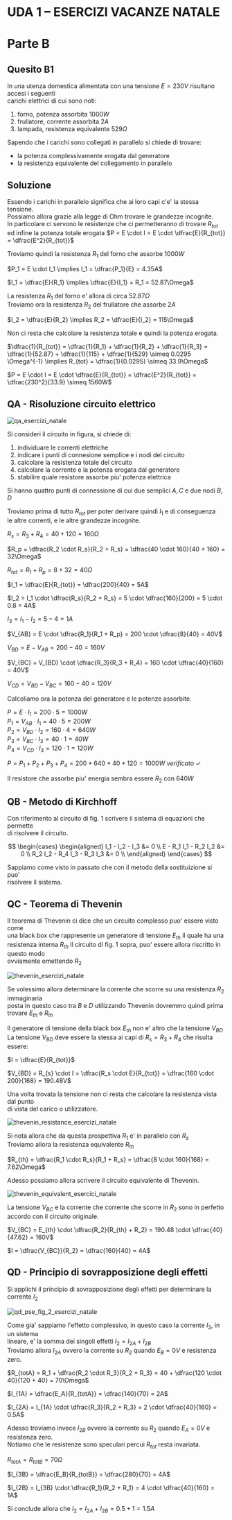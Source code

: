 # UDA 1 – ESERCIZI VACANZE NATALE  
# Parte B  
## Quesito B1  

In una utenza domestica alimentata con una tensione $E = 230V$ risultano accesi i seguenti  
carichi elettrici di cui sono noti:  
1. forno, potenza assorbita $1000W$  
2. frullatore, corrente assorbita $2A$  
3. lampada, resistenza equivalente $529\Omega$  

Sapendo che i carichi sono collegati in parallelo si chiede di trovare:  
* la potenza complessivamente erogata dal generatore  
* la resistenza equivalente del collegamento in parallelo  

## Soluzione  

Essendo i carichi in parallelo significa che ai loro capi c'e' la stessa tensione.  
Possiamo allora grazie alla legge di Ohm trovare le grandezze incognite.  
In particolare ci servono le resistenze che ci permetteranno di trovare $R_{tot}$  
ed infine la potenza totale erogata $P = E \cdot I = E \cdot \dfrac{E}{R_{tot}} = \dfrac{E^2}{R_{tot}}$  

Troviamo quindi la resistenza $R_1$ del forno che assorbe $1000W$  

$P_1 = E \cdot I_1 \implies I_1 = \dfrac{P_1}{E} = 4.35A$  

$I_1 = \dfrac{E}{R_1} \implies \dfrac{E}{I_1} = R_1 = 52.87\Omega$  

La resistenza $R_1$ del forno e' allora di circa $52.87\Omega$  
Troviamo ora la resistenza $R_2$ del frullatore che assorbe $2A$  

$I_2 = \dfrac{E}{R_2} \implies R_2 = \dfrac{E}{I_2} = 115\Omega$  

Non ci resta che calcolare la resistenza totale e quindi la potenza erogata. 

$\dfrac{1}{R_{tot}} = \dfrac{1}{R_1} + \dfrac{1}{R_2} + \dfrac{1}{R_3} = \dfrac{1}{52.87} + \dfrac{1}{115} + \dfrac{1}{529} \simeq 0.0295 \Omega^{-1} \implies R_{tot} = \dfrac{1}{0.0295} \simeq 33.9\Omega$  

$P = E \cdot I = E \cdot \dfrac{E}{R_{tot}} = \dfrac{E^2}{R_{tot}} = \dfrac{230^2}{33.9} \simeq 1560W$  

## QA - Risoluzione circuito elettrico  

![qa_esercizi_natale](https://user-images.githubusercontent.com/7195133/210075396-61068dd7-a771-42c0-8550-e636497135d2.jpg)

Si consideri il circuito in figura, si chiede di:  
1. individuare le correnti elettriche  
2. indicare i punti di connesione semplice e i nodi del circuito  
3. calcolare la resistenza totale del circuito  
4. calcolare la corrente e la potenza erogata dal generatore  
5. stabilire quale resistore assorbe piu' potenza elettrica  

Si hanno quattro punti di connessione di cui due semplici $A, C$ e due nodi $B, D$  

Troviamo prima di tutto $R_{tot}$ per poter derivare quindi $I_1$ e di conseguenza  
le altre correnti, e le altre grandezze incognite.  

$R_s = R_3 + R_4 = 40 + 120 = 160\Omega$  

$R_p = \dfrac{R_2 \cdot R_s}{R_2 + R_s} = \dfrac{40 \cdot 160}{40 + 160} = 32\Omega$  

$R_{tot} = R_1 + R_p = 8 + 32 = 40\Omega$  

$I_1 = \dfrac{E}{R_{tot}} = \dfrac{200}{40} = 5A$  

$I_2 = I_1 \cdot \dfrac{R_s}{R_2 + R_s} = 5 \cdot \dfrac{160}{200} = 5 \cdot 0.8 = 4A$  

$I_3 = I_1 - I_2 = 5 - 4 = 1A$  

$V_{AB} = E \cdot \dfrac{R_1}{R_1 + R_p} = 200 \cdot \dfrac{8}{40} = 40V$    

$V_{BD} = E - V_{AB} = 200 - 40 = 160V$  

$V_{BC} = V_{BD} \cdot \dfrac{R_3}{R_3 + R_4} = 160 \cdot \dfrac{40}{160} = 40V$  

$V_{CD} = V_{BD} - V_{BC} = 160 - 40 = 120V$  


Calcoliamo ora la potenza del generatore e le potenze assorbite.  

$P = E \cdot I_1 = 200 \cdot 5 = 1000W$  
$P_1 = V_{AB} \cdot I_1 = 40 \cdot 5 = 200W$  
$P_2 = V_{BD} \cdot I_2 = 160 \cdot 4 = 640W$  
$P_3 = V_{BC} \cdot I_3 = 40 \cdot 1 = 40W$  
$P_4 = V_{CD} \cdot I_3 = 120 \cdot 1 = 120W$  

$P = P_1 + P_2 + P_3 + P_4 = 200 + 640 + 40 + 120 = 1000W\ verificato\ \checkmark$  

Il resistore che assorbe piu' energia sembra essere $R_2$ con $640W$  

## QB - Metodo di Kirchhoff  

Con riferimento al circuito di fig. 1 scrivere il sistema di equazioni che permette  
di risolvere il circuito.  

$$
\begin{cases}
  \begin{aligned}
    I_1 - I_2 - I_3 &= 0 \\
    E - R_1 I_1 - R_2 I_2 &= 0 \\
    R_2 I_2 - R_4 I_3 - R_3 I_3 &= 0 \\
  \end{aligned}
\end{cases}
$$

Sappiamo come visto in passato che con il metodo della sostituizione si puo'  
risolvere il sistema.  

## QC - Teorema di Thevenin  

Il teorema di Thevenin ci dice che un circuito complesso puo' essere visto come  
una black box che rappresente un generatore di tensione $E_{th}$ il quale ha una  
resistenza interna $R_{th}$
Il circuito di fig. 1 sopra, puo' essere allora riscritto in questo modo  
ovviamente omettendo $R_2$

![thevenin_esercizi_natale](https://user-images.githubusercontent.com/7195133/210648618-d39a4473-d697-48fa-8415-ba204173ba4b.jpg)  

Se volessimo allora determinare la corrente che scorre su una resistenza $R_2$ immaginaria  
posta in questo caso tra $B$ e $D$ utilizzando Thevenin dovremmo quindi prima trovare $E_{th}$ e $R_{th}$  

Il generatore di tensione della black box $E_{th}$ non e' altro che la tensione $V_{BD}$  
La tensione $V_{BD}$ deve essere la stessa ai capi di $R_{s} = R_3 + R_4$ che risulta essere:  

$I = \dfrac{E}{R_{tot}}$  

$V_{BD} = R_{s} \cdot I = \dfrac{R_s \cdot E}{R_{tot}} = \dfrac{160 \cdot 200}{168} = 190.48V$  

Una volta trovata la tensione non ci resta che calcolare la resistenza vista dal punto  
di vista del carico o utilizzatore.  

![thevenin_resistance_esercizi_natale](https://user-images.githubusercontent.com/7195133/211064368-8ba55704-b9c1-4bf0-845d-4f5a7c77619d.jpg)  

Si nota allora che da questa prospettiva $R_1$ e' in parallelo con $R_s$  
Troviamo allora la resistenza equivalente $R_{th}$  

$R_{th} = \dfrac{R_1 \cdot R_s}{R_1 + R_s} = \dfrac{8 \cdot 160}{168} = 7.62\Omega$  


Adesso possiamo allora scrivere il circuito equivalente di Thevenin.  

![thevenin_equivalent_esercici_natale](https://user-images.githubusercontent.com/7195133/211066856-3a6b7ea9-7a3d-4bd2-a1d7-21af0cfb32f4.jpg)

La tensione $V_{BC}$ e la corrente che corrente che scorre in $R_2$ sono in perfetto  
accordo con il circuito originale.  

$V_{BC} = E_{th} \cdot \dfrac{R_2}{R_{th} + R_2} = 190.48 \cdot \dfrac{40}{47.62} = 160V$  

$I = \dfrac{V_{BC}}{R_2} = \dfrac{160}{40} = 4A$  

## QD - Principio di sovrapposizione degli effetti  

Si applichi il principio di sovrapposizione degli effetti per determinare la corrente $I_2$  

![qd_pse_fig_2_esercizi_natale](https://user-images.githubusercontent.com/7195133/211146833-ac0cae91-77c0-43bc-863c-4b8d9bdc0d2e.jpg)  

Come gia' sappiamo l'effetto complessivo, in questo caso la corrente $I_2$, in un sistema  
lineare, e' la somma dei singoli effetti $I_2 = I_{2A} + I_{2B}$  
Troviamo allora $I_{2A}$ ovvero la corrente su $R_2$ quando $E_B = 0V$ e resistenza zero.  

$R_{totA} = R_1 + \dfrac{R_2 \cdot R_3}{R_2 + R_3} = 40 + \dfrac{120 \cdot 40}{120 + 40} = 70\Omega$  

$I_{1A} = \dfrac{E_A}{R_{totA}} = \dfrac{140}{70} = 2A$  

$I_{2A} = I_{1A} \cdot \dfrac{R_3}{R_2 + R_3} = 2 \cdot \dfrac{40}{160} = 0.5A$    

Adesso troviamo invece $I_{2B}$ ovvero la corrente su $R_2$ quando $E_A = 0V$ e resistenza zero.  
Notiamo che le resistenze sono speculari percui $R_{tot}$ resta invariata.  

$R_{totA} = R_{totB} = 70\Omega$   

$I_{3B} = \dfrac{E_B}{R_{totB}} = \dfrac{280}{70} = 4A$  

$I_{2B} = I_{3B} \cdot \dfrac{R_1}{R_2 + R_1} = 4 \cdot \dfrac{40}{160} = 1A$  

Si conclude allora che $I_2 = I_{2A} + I_{2B} = 0.5 + 1 = 1.5A$  
